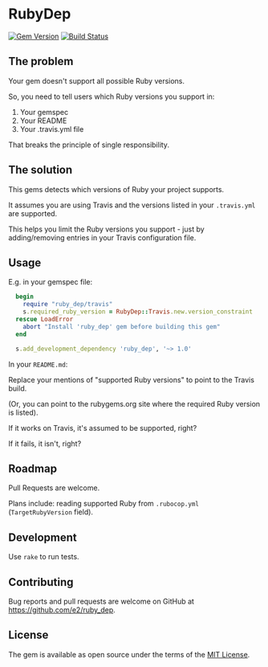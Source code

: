 # RubyDep

[![Gem Version](https://img.shields.io/gem/v/ruby_dep.svg?style=flat)](https://rubygems.org/gems/ruby_dep) [![Build Status](https://travis-ci.org/e2/ruby_dep.svg)](https://travis-ci.org/e2/ruby_dep)

## The problem

Your gem doesn't support all possible Ruby versions.

So, you need to tell users which Ruby versions you support in:

1. Your gemspec
2. Your README
3. Your .travis.yml file

That breaks the principle of single responsibility.


## The solution

This gems detects which versions of Ruby your project supports.

It assumes you are using Travis and the versions listed in your `.travis.yml` are supported.

This helps you limit the Ruby versions you support - just by adding/removing entries in your Travis configuration file.



## Usage

E.g. in your gemspec file:

```ruby
  begin
    require "ruby_dep/travis"
    s.required_ruby_version = RubyDep::Travis.new.version_constraint
  rescue LoadError
    abort "Install 'ruby_dep' gem before building this gem"
  end

  s.add_development_dependency 'ruby_dep', '~> 1.0'
```

In your `README.md`:

Replace your mentions of "supported Ruby versions" to point to the Travis build.

(Or, you can point to the rubygems.org site where the required Ruby version is listed).

If it works on Travis, it's assumed to be supported, right? 

If it fails, it isn't, right?

## Roadmap

Pull Requests are welcome.

Plans include: reading supported Ruby from `.rubocop.yml` (`TargetRubyVersion` field).


## Development

Use `rake` to run tests.

## Contributing

Bug reports and pull requests are welcome on GitHub at https://github.com/e2/ruby_dep.

## License

The gem is available as open source under the terms of the [MIT License](http://opensource.org/licenses/MIT).
